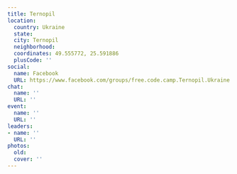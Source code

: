 ```yaml
---
title: Ternopil
location:
  country: Ukraine
  state: 
  city: Ternopil
  neighborhood: 
  coordinates: 49.555772, 25.591886
  plusCode: ''
social:
  name: Facebook
  URL: https://www.facebook.com/groups/free.code.camp.Ternopil.Ukraine
chat:
  name: ''
  URL: ''
event:
  name: ''
  URL: ''
leaders:
- name: ''
  URL: ''
photos:
  old: 
  cover: ''
---
```


